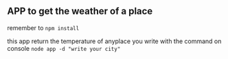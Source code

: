 ## APP to get the weather of a place

remember to ```npm install```


this app return the temperature of anyplace you write with the command on console
```node app -d "write your city"```